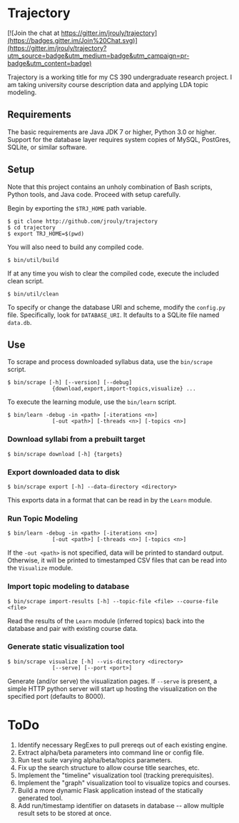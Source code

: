 # Trajectory

[![Join the chat at https://gitter.im/jrouly/trajectory](https://badges.gitter.im/Join%20Chat.svg)](https://gitter.im/jrouly/trajectory?utm_source=badge&utm_medium=badge&utm_campaign=pr-badge&utm_content=badge)

Trajectory is a working title for my CS 390 undergraduate research project. I am taking university course description data and applying LDA topic modeling.

## Requirements

The basic requirements are Java JDK 7 or higher, Python 3.0 or higher. Support for the database layer requires system copies of MySQL, PostGres, SQLite, or similar software.


## Setup

Note that this project contains an unholy combination of Bash scripts, Python tools, and Java code. Proceed with setup carefully.

Begin by exporting the `$TRJ_HOME` path variable.

    $ git clone http://github.com/jrouly/trajectory
    $ cd trajectory
    $ export TRJ_HOME=$(pwd)

You will also need to build any compiled code.

    $ bin/util/build

If at any time you wish to clear the compiled code, execute the included clean script.

    $ bin/util/clean

To specify or change the database URI and scheme, modify the `config.py` file. Specifically, look for `DATABASE_URI`. It defaults to a SQLite file named `data.db`.

## Use

To scrape and process downloaded syllabus data, use the `bin/scrape` script.

    $ bin/scrape [-h] [--version] [--debug]
                  {download,export,import-topics,visualize} ...

To execute the learning module, use the `bin/learn` script.

    $ bin/learn -debug -in <path> [-iterations <n>]
                  [-out <path>] [-threads <n>] [-topics <n>]

### Download syllabi from a prebuilt target

    $ bin/scrape download [-h] {targets}

### Export downloaded data to disk

    $ bin/scrape export [-h] --data-directory <directory>

This exports data in a format that can be read in by the `Learn` module.

### Run Topic Modeling

    $ bin/learn -debug -in <path> [-iterations <n>]
                  [-out <path>] [-threads <n>] [-topics <n>]

If the `-out <path>` is not specified, data will be printed to standard output. Otherwise, it will be printed to timestamped CSV files that can be read into the `Visualize` module.

### Import topic modeling to database

    $ bin/scrape import-results [-h] --topic-file <file> --course-file <file>

Read the results of the `Learn` module (inferred topics) back into the database and pair with existing course data.

### Generate static visualization tool

    $ bin/scrape visualize [-h] --vis-directory <directory>
                  [--serve] [--port <port>]

Generate (and/or serve) the visualization pages. If `--serve` is present, a simple HTTP python server will start up hosting the visualization on the specified port (defaults to 8000).

# ToDo

1. Identify necessary RegExes to pull prereqs out of each existing engine.
2. Extract alpha/beta parameters into command line or config file.
3. Run test suite varying alpha/beta/topics parameters.
4. Fix up the search structure to allow course title searches, etc.
5. Implement the "timeline" visualization tool (tracking prerequisites).
6. Implement the "graph" visualization tool to visualize topics and courses.
7. Build a more dynamic Flask application instead of the statically generated tool.
8. Add run/timestamp identifier on datasets in database -- allow multiple result sets to be stored at once.
